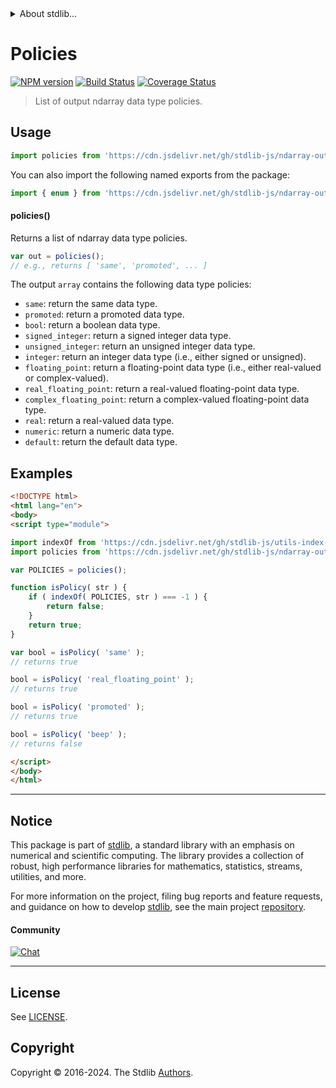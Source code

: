 <!--

@license Apache-2.0

Copyright (c) 2023 The Stdlib Authors.

Licensed under the Apache License, Version 2.0 (the "License");
you may not use this file except in compliance with the License.
You may obtain a copy of the License at

   http://www.apache.org/licenses/LICENSE-2.0

Unless required by applicable law or agreed to in writing, software
distributed under the License is distributed on an "AS IS" BASIS,
WITHOUT WARRANTIES OR CONDITIONS OF ANY KIND, either express or implied.
See the License for the specific language governing permissions and
limitations under the License.

-->


<details>
  <summary>
    About stdlib...
  </summary>
  <p>We believe in a future in which the web is a preferred environment for numerical computation. To help realize this future, we've built stdlib. stdlib is a standard library, with an emphasis on numerical and scientific computation, written in JavaScript (and C) for execution in browsers and in Node.js.</p>
  <p>The library is fully decomposable, being architected in such a way that you can swap out and mix and match APIs and functionality to cater to your exact preferences and use cases.</p>
  <p>When you use stdlib, you can be absolutely certain that you are using the most thorough, rigorous, well-written, studied, documented, tested, measured, and high-quality code out there.</p>
  <p>To join us in bringing numerical computing to the web, get started by checking us out on <a href="https://github.com/stdlib-js/stdlib">GitHub</a>, and please consider <a href="https://opencollective.com/stdlib">financially supporting stdlib</a>. We greatly appreciate your continued support!</p>
</details>

# Policies

[![NPM version][npm-image]][npm-url] [![Build Status][test-image]][test-url] [![Coverage Status][coverage-image]][coverage-url] <!-- [![dependencies][dependencies-image]][dependencies-url] -->

> List of output ndarray data type policies.

<!-- Section to include introductory text. Make sure to keep an empty line after the intro `section` element and another before the `/section` close. -->

<section class="intro">

</section>

<!-- /.intro -->

<!-- Package usage documentation. -->



<section class="usage">

## Usage

```javascript
import policies from 'https://cdn.jsdelivr.net/gh/stdlib-js/ndarray-output-dtype-policies@esm/index.mjs';
```

You can also import the following named exports from the package:

```javascript
import { enum } from 'https://cdn.jsdelivr.net/gh/stdlib-js/ndarray-output-dtype-policies@esm/index.mjs';
```

#### policies()

Returns a list of ndarray data type policies.

```javascript
var out = policies();
// e.g., returns [ 'same', 'promoted', ... ]
```

The output `array` contains the following data type policies:

-   `same`: return the same data type.
-   `promoted`: return a promoted data type.
-   `bool`: return a boolean data type.
-   `signed_integer`: return a signed integer data type.
-   `unsigned_integer`: return an unsigned integer data type.
-   `integer`: return an integer data type (i.e., either signed or unsigned).
-   `floating_point`: return a floating-point data type (i.e., either real-valued or complex-valued).
-   `real_floating_point`: return a real-valued floating-point data type.
-   `complex_floating_point`: return a complex-valued floating-point data type.
-   `real`: return a real-valued data type.
-   `numeric`: return a numeric data type.
-   `default`: return the default data type.

</section>

<!-- /.usage -->

<!-- Package usage notes. Make sure to keep an empty line after the `section` element and another before the `/section` close. -->

<section class="notes">

</section>

<!-- /.notes -->

<!-- Package usage examples. -->

<section class="examples">

## Examples

<!-- eslint no-undef: "error" -->

```html
<!DOCTYPE html>
<html lang="en">
<body>
<script type="module">

import indexOf from 'https://cdn.jsdelivr.net/gh/stdlib-js/utils-index-of@esm/index.mjs';
import policies from 'https://cdn.jsdelivr.net/gh/stdlib-js/ndarray-output-dtype-policies@esm/index.mjs';

var POLICIES = policies();

function isPolicy( str ) {
    if ( indexOf( POLICIES, str ) === -1 ) {
        return false;
    }
    return true;
}

var bool = isPolicy( 'same' );
// returns true

bool = isPolicy( 'real_floating_point' );
// returns true

bool = isPolicy( 'promoted' );
// returns true

bool = isPolicy( 'beep' );
// returns false

</script>
</body>
</html>
```

</section>

<!-- /.examples -->

<!-- Section to include cited references. If references are included, add a horizontal rule *before* the section. Make sure to keep an empty line after the `section` element and another before the `/section` close. -->

<section class="references">

</section>

<!-- /.references -->

<!-- Section for related `stdlib` packages. Do not manually edit this section, as it is automatically populated. -->

<section class="related">

</section>

<!-- /.related -->

<!-- Section for all links. Make sure to keep an empty line after the `section` element and another before the `/section` close. -->


<section class="main-repo" >

* * *

## Notice

This package is part of [stdlib][stdlib], a standard library with an emphasis on numerical and scientific computing. The library provides a collection of robust, high performance libraries for mathematics, statistics, streams, utilities, and more.

For more information on the project, filing bug reports and feature requests, and guidance on how to develop [stdlib][stdlib], see the main project [repository][stdlib].

#### Community

[![Chat][chat-image]][chat-url]

---

## License

See [LICENSE][stdlib-license].


## Copyright

Copyright &copy; 2016-2024. The Stdlib [Authors][stdlib-authors].

</section>

<!-- /.stdlib -->

<!-- Section for all links. Make sure to keep an empty line after the `section` element and another before the `/section` close. -->

<section class="links">

[npm-image]: http://img.shields.io/npm/v/@stdlib/ndarray-output-dtype-policies.svg
[npm-url]: https://npmjs.org/package/@stdlib/ndarray-output-dtype-policies

[test-image]: https://github.com/stdlib-js/ndarray-output-dtype-policies/actions/workflows/test.yml/badge.svg?branch=main
[test-url]: https://github.com/stdlib-js/ndarray-output-dtype-policies/actions/workflows/test.yml?query=branch:main

[coverage-image]: https://img.shields.io/codecov/c/github/stdlib-js/ndarray-output-dtype-policies/main.svg
[coverage-url]: https://codecov.io/github/stdlib-js/ndarray-output-dtype-policies?branch=main

<!--

[dependencies-image]: https://img.shields.io/david/stdlib-js/ndarray-output-dtype-policies.svg
[dependencies-url]: https://david-dm.org/stdlib-js/ndarray-output-dtype-policies/main

-->

[chat-image]: https://img.shields.io/gitter/room/stdlib-js/stdlib.svg
[chat-url]: https://app.gitter.im/#/room/#stdlib-js_stdlib:gitter.im

[stdlib]: https://github.com/stdlib-js/stdlib

[stdlib-authors]: https://github.com/stdlib-js/stdlib/graphs/contributors

[umd]: https://github.com/umdjs/umd
[es-module]: https://developer.mozilla.org/en-US/docs/Web/JavaScript/Guide/Modules

[deno-url]: https://github.com/stdlib-js/ndarray-output-dtype-policies/tree/deno
[umd-url]: https://github.com/stdlib-js/ndarray-output-dtype-policies/tree/umd
[esm-url]: https://github.com/stdlib-js/ndarray-output-dtype-policies/tree/esm
[branches-url]: https://github.com/stdlib-js/ndarray-output-dtype-policies/blob/main/branches.md

[stdlib-license]: https://raw.githubusercontent.com/stdlib-js/ndarray-output-dtype-policies/main/LICENSE

</section>

<!-- /.links -->
